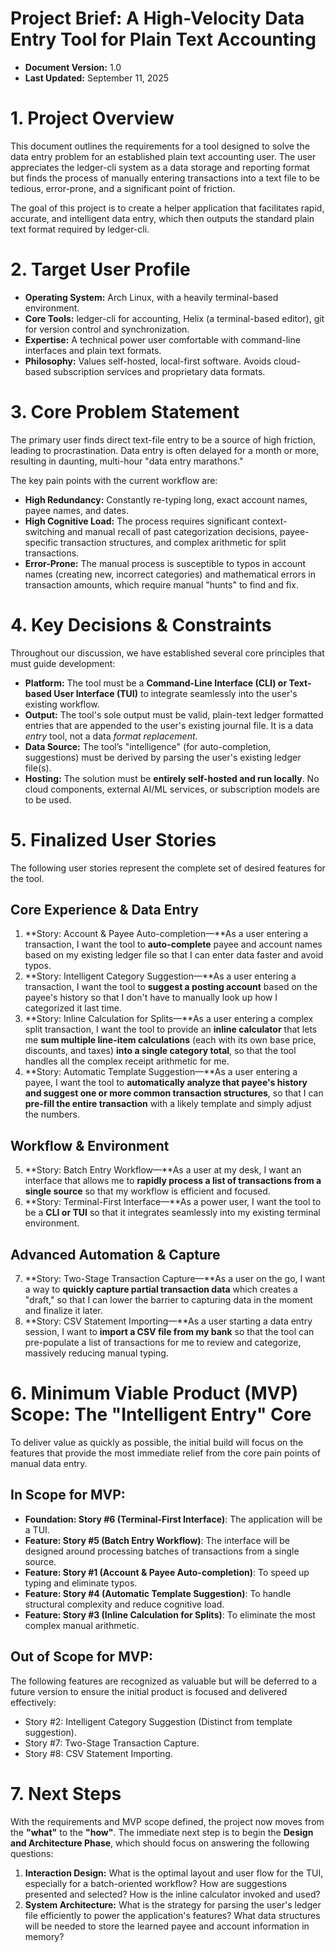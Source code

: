 # **Project Brief: A High-Velocity Data Entry Tool for Plain Text Accounting**

* **Document Version:** 1.0  
* **Last Updated:** September 11, 2025

# **1\. Project Overview**

This document outlines the requirements for a tool designed to solve the data entry problem for an established plain text accounting user. The user appreciates the ledger-cli system as a data storage and reporting format but finds the process of manually entering transactions into a text file to be tedious, error-prone, and a significant point of friction.

The goal of this project is to create a helper application that facilitates rapid, accurate, and intelligent data entry, which then outputs the standard plain text format required by ledger-cli.

# **2\. Target User Profile**

* **Operating System:** Arch Linux, with a heavily terminal-based environment.  
* **Core Tools:** ledger-cli for accounting, Helix (a terminal-based editor), git for version control and synchronization.  
* **Expertise:** A technical power user comfortable with command-line interfaces and plain text formats.  
* **Philosophy:** Values self-hosted, local-first software. Avoids cloud-based subscription services and proprietary data formats.

# **3\. Core Problem Statement**

The primary user finds direct text-file entry to be a source of high friction, leading to procrastination. Data entry is often delayed for a month or more, resulting in daunting, multi-hour "data entry marathons."

The key pain points with the current workflow are:

* **High Redundancy:** Constantly re-typing long, exact account names, payee names, and dates.  
* **High Cognitive Load:** The process requires significant context-switching and manual recall of past categorization decisions, payee-specific transaction structures, and complex arithmetic for split transactions.  
* **Error-Prone:** The manual process is susceptible to typos in account names (creating new, incorrect categories) and mathematical errors in transaction amounts, which require manual "hunts" to find and fix.

# **4\. Key Decisions & Constraints**

Throughout our discussion, we have established several core principles that must guide development:

* **Platform:** The tool must be a **Command-Line Interface (CLI) or Text-based User Interface (TUI)** to integrate seamlessly into the user's existing workflow.  
* **Output:** The tool's sole output must be valid, plain-text ledger formatted entries that are appended to the user's existing journal file. It is a data *entry* tool, not a data *format replacement*.  
* **Data Source:** The tool’s "intelligence" (for auto-completion, suggestions) must be derived by parsing the user's existing ledger file(s).  
* **Hosting:** The solution must be **entirely self-hosted and run locally**. No cloud components, external AI/ML services, or subscription models are to be used.

# **5\. Finalized User Stories**

The following user stories represent the complete set of desired features for the tool.

## **Core Experience & Data Entry**

1. **Story: Account & Payee Auto-completion—**As a user entering a transaction, I want the tool to **auto-complete** payee and account names based on my existing ledger file so that I can enter data faster and avoid typos.  
2. **Story: Intelligent Category Suggestion—**As a user entering a transaction, I want the tool to **suggest a posting account** based on the payee's history so that I don't have to manually look up how I categorized it last time.  
3. **Story: Inline Calculation for Splits—**As a user entering a complex split transaction, I want the tool to provide an **inline calculator** that lets me **sum multiple line-item calculations** (each with its own base price, discounts, and taxes) **into a single category total**, so that the tool handles all the complex receipt arithmetic for me.  
4. **Story: Automatic Template Suggestion—**As a user entering a payee, I want the tool to **automatically analyze that payee's history and suggest one or more common transaction structures**, so that I can **pre-fill the entire transaction** with a likely template and simply adjust the numbers.

## **Workflow & Environment**

5. **Story: Batch Entry Workflow—**As a user at my desk, I want an interface that allows me to **rapidly process a list of transactions from a single source** so that my workflow is efficient and focused.  
6. **Story: Terminal-First Interface—**As a power user, I want the tool to be a **CLI or TUI** so that it integrates seamlessly into my existing terminal environment.

## **Advanced Automation & Capture**

7. **Story: Two-Stage Transaction Capture—**As a user on the go, I want a way to **quickly capture partial transaction data** which creates a "draft," so that I can lower the barrier to capturing data in the moment and finalize it later.  
8. **Story: CSV Statement Importing—**As a user starting a data entry session, I want to **import a CSV file from my bank** so that the tool can pre-populate a list of transactions for me to review and categorize, massively reducing manual typing.

# **6\. Minimum Viable Product (MVP) Scope: The "Intelligent Entry" Core**

To deliver value as quickly as possible, the initial build will focus on the features that provide the most immediate relief from the core pain points of manual data entry.

## **In Scope for MVP:**

* **Foundation: Story \#6 (Terminal-First Interface)**: The application will be a TUI.  
* **Feature: Story \#5 (Batch Entry Workflow)**: The interface will be designed around processing batches of transactions from a single source.  
* **Feature: Story \#1 (Account & Payee Auto-completion)**: To speed up typing and eliminate typos.  
* **Feature: Story \#4 (Automatic Template Suggestion)**: To handle structural complexity and reduce cognitive load.  
* **Feature: Story \#3 (Inline Calculation for Splits)**: To eliminate the most complex manual arithmetic.

## **Out of Scope for MVP:**

The following features are recognized as valuable but will be deferred to a future version to ensure the initial product is focused and delivered effectively:

* Story \#2: Intelligent Category Suggestion (Distinct from template suggestion).  
* Story \#7: Two-Stage Transaction Capture.  
* Story \#8: CSV Statement Importing.

# **7\. Next Steps**

With the requirements and MVP scope defined, the project now moves from the **"what"** to the **"how"**. The immediate next step is to begin the **Design and Architecture Phase**, which should focus on answering the following questions:

1. **Interaction Design:** What is the optimal layout and user flow for the TUI, especially for a batch-oriented workflow? How are suggestions presented and selected? How is the inline calculator invoked and used?  
2. **System Architecture:** What is the strategy for parsing the user's ledger file efficiently to power the application's features? What data structures will be needed to store the learned payee and account information in memory?